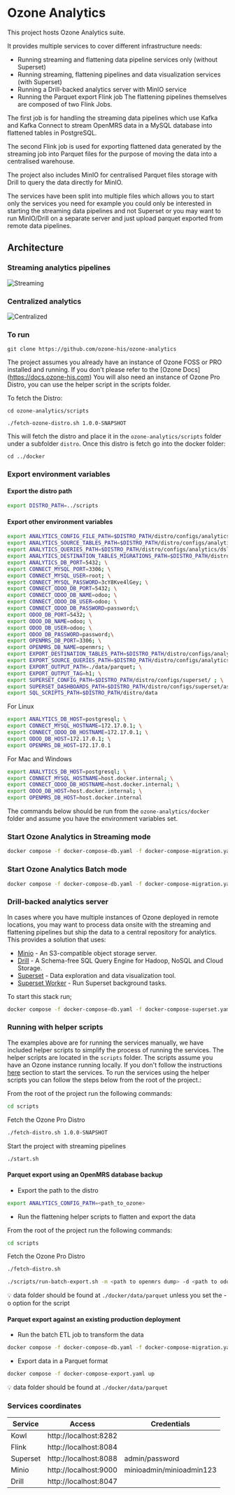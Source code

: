 # Ozone Analytics
This project hosts Ozone Analytics suite.

It provides multiple services to cover different infrastructure needs:

- Running streaming and flattening data pipeline services only (without Superset)
- Running streaming, flattening pipelines and data visualization services (with Superset)
- Running a Drill-backed analytics server with MinIO service
- Running the Parquet export Flink job
The flattening pipelines themselves are composed of two Flink Jobs.

The first job is for handling the streaming data pipelines which use Kafka and Kafka Connect to stream OpenMRS data in a MySQL database into flattened tables in PostgreSQL.

The second Flink job is used for exporting flattened data generated by the streaming job into Parquet files for the purpose of moving the data into a centralised warehouse.

The project also includes MinIO for centralised Parquet files storage with Drill to query the data directly for MinIO.

The services have been split into multiple files which allows you to start only the services you need for example you could only be interested in starting the streaming data pipelines and not Superset or you may want to run  MinIO/Drill on a separate server and just upload parquet exported from remote data pipelines.

## Architecture

### Streaming analytics pipelines

![Streaming](readme/Streaming.jpg)

### Centralized analytics

![Centralized](readme/Centralized.jpg)

### To run

`git clone https://github.com/ozone-his/ozone-analytics`

The project assumes you already have an instance of Ozone FOSS or PRO installed and running. If you don't please refer to the [Ozone Docs] (https://docs.ozone-his.com) You will also need an instance of Ozone Pro Distro, you can use the helper script in the scripts folder.

To fetch the Distro:

```
cd ozone-analytics/scripts
```

```
./fetch-ozone-distro.sh 1.0.0-SNAPSHOT
```

This will fetch the distro and place it in the `ozone-analytics/scripts` folder under a subfolder `distro`. Once this distro is fetch go into the docker folder:

```
cd ../docker
```

### Export environment variables

#### Export the distro path

```bash
export DISTRO_PATH=../scripts
```

#### Export other environment variables

``` bash
export ANALYTICS_CONFIG_FILE_PATH=$DISTRO_PATH/distro/configs/analytics/config.yaml;\
export ANALYTICS_SOURCE_TABLES_PATH=$DISTRO_PATH/distro/configs/analytics/dsl/flattening/tables/;\
export ANALYTICS_QUERIES_PATH=$DISTRO_PATH/distro/configs/analytics/dsl/flattening/queries/;\
export ANALYTICS_DESTINATION_TABLES_MIGRATIONS_PATH=$DISTRO_PATH/distro/configs/analytics/liquibase/analytics/;\
export ANALYTICS_DB_PORT=5432; \
export CONNECT_MYSQL_PORT=3306; \
export CONNECT_MYSQL_USER=root; \
export CONNECT_MYSQL_PASSWORD=3cY8Kve4lGey; \
export CONNECT_ODOO_DB_PORT=5432; \
export CONNECT_ODOO_DB_NAME=odoo; \
export CONNECT_ODOO_DB_USER=odoo; \
export CONNECT_ODOO_DB_PASSWORD=password;\
export ODOO_DB_PORT=5432; \
export ODOO_DB_NAME=odoo; \
export ODOO_DB_USER=odoo; \
export ODOO_DB_PASSWORD=password;\
export OPENMRS_DB_PORT=3306; \
export OPENMRS_DB_NAME=openmrs; \
export EXPORT_DESTINATION_TABLES_PATH=$DISTRO_PATH/distro/configs/analytics/dsl/export/tables/; \
export EXPORT_SOURCE_QUERIES_PATH=$DISTRO_PATH/distro/configs/analytics/dsl/export/queries; \
export EXPORT_OUTPUT_PATH=./data/parquet; \
export EXPORT_OUTPUT_TAG=h1; \
export SUPERSET_CONFIG_PATH=$DISTRO_PATH/distro/configs/superset/ ; \
export SUPERSET_DASHBOARDS_PATH=$DISTRO_PATH/distro/configs/superset/assets/ ; \
export SQL_SCRIPTS_PATH=$DISTRO_PATH/distro/data
```

For Linux 

```bash
export ANALYTICS_DB_HOST=postgresql; \
export CONNECT_MYSQL_HOSTNAME=172.17.0.1; \
export CONNECT_ODOO_DB_HOSTNAME=172.17.0.1; \
export ODOO_DB_HOST=172.17.0.1; \
export OPENMRS_DB_HOST=172.17.0.1
```
For Mac and Windows

```bash
export ANALYTICS_DB_HOST=postgresql; \
export CONNECT_MYSQL_HOSTNAME=host.docker.internal; \
export CONNECT_ODOO_DB_HOSTNAME=host.docker.internal; \
export ODOO_DB_HOST=host.docker.internal; \
export OPENMRS_DB_HOST=host.docker.internal
```

The commands below should be run from the `ozone-analytics/docker` folder and assume you have the environment variables set.

### Start Ozone Analytics in Streaming mode

```bash
docker compose -f docker-compose-db.yaml -f docker-compose-migration.yaml -f docker-compose-streaming-common.yaml -f docker-compose-superset.yaml -f docker-compose-superset-ports.yaml up -d --build
```

### Start Ozone Analytics Batch mode

```bash
docker compose -f docker-compose-db.yaml -f docker-compose-migration.yaml -f docker-compose-batch-etl.yaml up
```

### Drill-backed analytics server

In cases where you have multiple instances of Ozone deployed in remote locations, you may want to process data onsite with the streaming and flattening pipelines but ship the data to a central repository for analytics. This provides a solution that uses:
* [Minio](https://min.io/ "Minio") - An S3-compatible object storage server.
* [Drill](https://drill.apache.org/ "Drill") - A Schema-free SQL Query Engine for Hadoop, NoSQL and Cloud Storage.
* [Superset](https://superset.apache.org/ "Superset") - Data exploration and data visualization tool.
* [Superset Worker](https://superset.apache.org/docs/intro "Superset Worker") - Run Superset background tasks.

To start this stack run;

```bash
docker compose -f docker-compose-db.yaml -f docker-compose-superset.yaml -f docker-compose-superset-ports.yaml -f docker-compose-minio.yaml -f docker-compose-drill.yaml up -d --build
```


### Running with helper scripts
The examples above are for running the services manually, we have included helper scripts to simplify the process of running the services. The helper scripts are located in the `scripts` folder. The scripts assume you have an Ozone instance running locally. If you don't follow the instructions [here](#to-run) section to start the services.
To run the services using the helper scripts you can follow the steps below from the root of the project.:

From the root of the project run the following commands:

```bash
cd scripts
```
Fetch the Ozone Pro Distro

```bash
./fetch-distro.sh 1.0.0-SNAPSHOT
```
Start the project with streaming pipelines

```bash
./start.sh
```

#### Parquet export using an OpenMRS database backup

-  Export the path to the distro
```bash
export ANALYTICS_CONFIG_PATH=<path_to_ozone>
```

- Run the flattening helper scripts to flatten and export the data

From the root of the project run the following commands:

```bash
cd scripts
```
Fetch the Ozone Pro Distro

```bash
./fetch-distro.sh
```

```bash
./scripts/run-batch-export.sh -m <path to openmrs dump> -d <path to odoo dump> -l <location tag>
```
:bulb: data folder should be found at `./docker/data/parquet` unless you set the -o  option for the script

#### Parquet export against an existing production deployment

- Run the batch ETL job to transform the data
```bash
docker compose -f docker-compose-db.yaml -f docker-compose-migration.yaml -f docker-compose-batch-etl.yaml up
```
- Export data in a Parquet format
```bash
docker compose -f docker-compose-export.yaml up
```
:bulb: data folder should be found at `./docker/data/parquet`

### Services coordinates
| Service  |   Access| Credentials|
| ------------ | ------------ |------------ |
| Kowl  |  http://localhost:8282 | |
| Flink  |  http://localhost:8084 | |
| Superset  | http://localhost:8088  | admin/password|
| Minio   | http://localhost:9000   |minioadmin/minioadmin123|
| Drill  |  http://localhost:8047 | |